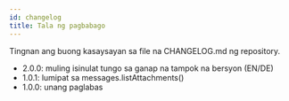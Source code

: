 ```yaml
---
id: changelog
title: Tala ng pagbabago
---
```


Tingnan ang buong kasaysayan sa file na CHANGELOG.md ng repository.

- 2.0.0: muling isinulat tungo sa ganap na tampok na bersyon (EN/DE)
- 1.0.1: lumipat sa messages.listAttachments()
- 1.0.0: unang paglabas
